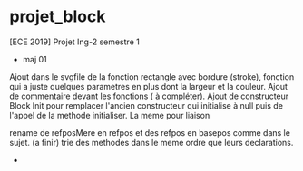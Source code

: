 # projet_block
[ECE 2019] Projet Ing-2 semestre 1

- maj 01

Ajout dans le svgfile de la fonction rectangle avec bordure (stroke), fonction qui a juste quelques parametres en plus dont la largeur et la couleur.
Ajout de commentaire devant les fonctions ( à compléter).
Ajout de constructeur Block Init pour remplacer l'ancien constructeur qui initialise à null puis de l'appel de la methode initialiser.
La meme pour liaison

rename de refposMere en refpos et des refpos en basepos comme dans le sujet.
(a finir) trie des methodes dans le meme ordre que leurs declarations.

-


